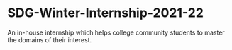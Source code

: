 # SDG-Winter-Internship-2021-22
An in-house internship which helps college community students to master the domains of their interest.
